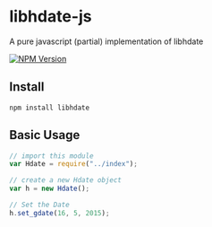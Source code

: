 # libhdate-js
A pure javascript (partial) implementation of libhdate

[![NPM Version](https://img.shields.io/npm/v/gm.svg?style=flat)](https://www.npmjs.org/package/libhdate)

## Install

    npm install libhdate

## Basic Usage

```js
// import this module
var Hdate = require("../index");

// create a new Hdate object
var h = new Hdate();

// Set the Date
h.set_gdate(16, 5, 2015);
```
